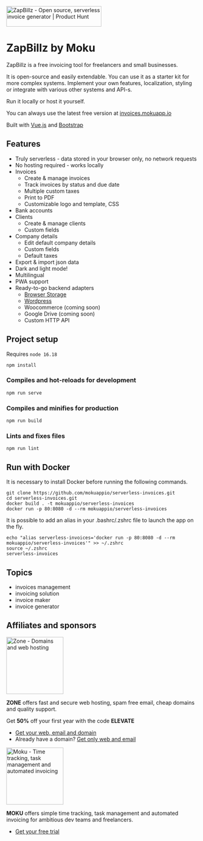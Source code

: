 <a href="https://www.producthunt.com/posts/serverless-invoices?utm_source=badge-top-post-badge&utm_medium=badge&utm_souce=badge-serverless-invoices" target="_blank"><img src="https://api.producthunt.com/widgets/embed-image/v1/top-post-badge.svg?post_id=287626&theme=light&period=daily" alt="ZapBillz - Open source, serverless invoice generator | Product Hunt" style="width: 250px; height: 54px;" width="250" height="54" /></a>

# ZapBillz by Moku

ZapBillz is a free invoicing tool for freelancers and small businesses.

It is open-source and easily extendable. You can use it as a starter kit for more complex systems. Implement your own features, localization, styling
 or integrate with various other systems and API-s.
 
Run it locally or host it yourself.
 
You can always use the latest free version at [invoices.mokuapp.io](https://invoices.mokuapp.io)

Built with [Vue.js](https://vuejs.org/) and [Bootstrap](https://getbootstrap.com/)

## Features
- Truly serverless - data stored in your browser only, no network requests
- No hosting required - works locally
- Invoices
  - Create & manage invoices
  - Track invoices by status and due date
  - Multiple custom taxes
  - Print to PDF
  - Customizable logo and template, CSS
- Bank accounts
- Clients
  - Create & manage clients
  - Custom fields
- Company details
  - Edit default company details
  - Custom fields
  - Default taxes
- Export & import json data
- Dark and light mode!
- Multilingual
- PWA support 
- Ready-to-go backend adapters
  - [Browser Storage](https://invoices.mokuapp.io)
  - [Wordpress](https://wordpress.org/plugins/beautiful-custom-invoices/)
  - Woocommerce (coming soon)
  - Google Drive (coming soon)
  - Custom HTTP API

## Project setup
Requires `node 16.18`

```
npm install
```

### Compiles and hot-reloads for development
```
npm run serve
```

### Compiles and minifies for production
```
npm run build
```

### Lints and fixes files
```
npm run lint
```

## Run with Docker

It is necessary to install Docker before running the following commands.

```
git clone https://github.com/mokuappio/serverless-invoices.git
cd serverless-invoices.git
docker build . -t mokuappio/serverless-invoices
docker run -p 80:8080 -d --rm mokuappio/serverless-invoices
```

It is possible to add an alias in your .bashrc/.zshrc file to launch the app on the fly.

```
echo "alias serverless-invoices='docker run -p 80:8080 -d --rm mokuappio/serverless-invoices'" >> ~/.zshrc
source ~/.zshrc
serverless-invoices
```

## Topics
- invoices management
- invoicing solution
- invoice maker
- invoice generator 


## Affiliates and sponsors
<a href="https://www.zone.ee/en/" target="_blank"><img src="https://www.zone.ee/wp-content/themes/zone-theme/img/zone_ee.svg" alt="Zone - Domains and web hosting" width="150"/></a>

**ZONE** offers fast and secure web hosting, spam free email, cheap domains and quality support.

Get **50%** off your first year with the code **ELEVATE**
 - [Get your web, email and domain](https://my.zone.eu/en/domain-search#/?campaign=ELEVATE)
 - Already have a domain? [Get only web and email](https://my.zone.eu/en/zwebadmin/webhosting/order?campaign=ELEVATE)

<a href="https://mokuapp.io/" target="_blank"><img src="https://user-images.githubusercontent.com/5262399/170223530-0634d5c4-56d8-425e-846c-09f352f7b00c.png" alt="Moku - Time tracking, task management and automated invoicing" width="150"/></a>

**MOKU** offers simple time tracking, task management and automated invoicing for ambitious dev teams and freelancers.
 - [Get your free trial](https://mokuapp.io/)

